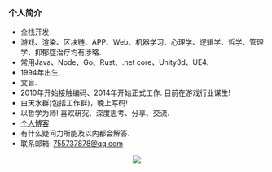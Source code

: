 ### 个人简介
-  全栈开发.
-  游戏、渲染、区块链、APP、Web、机器学习、心理学、逻辑学、哲学、管理学、抑郁症治疗均有涉略.
-  常用Java、Node、Go、Rust、.net core、Unity3d、UE4.
-  1994年出生. 
-  文盲.
-  2010年开始接触编码、2014年开始正式工作. 目前在游戏行业谋生! 
-  白天水群(包括工作群)，晚上写码! 
-  以哲学为师! 喜欢研究、深度思考、分享、交流.
-  [个人博客](https://www.zhihu.com/people/xiao-fan-fan-zhu)
-  有什么疑问力所能及以内都会解答.
-  联系邮箱: 755737878@qq.com

<!-- 贪吃蛇代码贡献图 -->
<div align="center"><img src="https://cdn.jsdelivr.net/gh/sun0225SUN/sun0225SUN/contribution-snake/github-contribution-grid-snake.svg" /></div>
